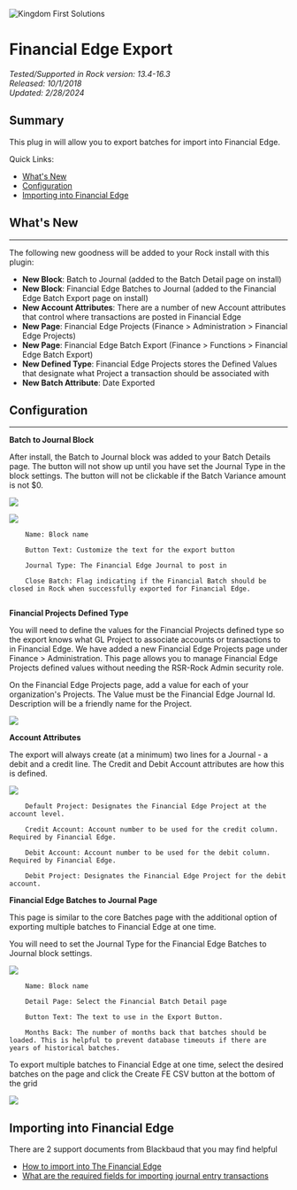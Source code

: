 ![Kingdom First Solutions](images/KFSBanner.jpg)

# Financial Edge Export

*Tested/Supported in Rock version: 13.4-16.3*  
*Released: 10/1/2018*   
*Updated: 2/28/2024*   

## Summary

This plug in will allow you to export batches for import into Financial Edge.

Quick Links:
- [What's New](#whats-new)
- [Configuration](#configuration)
- [Importing into Financial Edge](#importing-into-financial-edge)

## What's New
---
The following new goodness will be added to your Rock install with this plugin:

- **New Block**: Batch to Journal (added to the Batch Detail page on install) 
- **New Block**: Financial Edge Batches to Journal (added to the Financial Edge Batch Export page on install) 
- **New Account Attributes**: There are a number of new Account attributes that control where transactions are posted in Financial Edge
- **New Page**: Financial Edge Projects (Finance > Administration > Financial Edge Projects)
- **New Page**: Financial Edge Batch Export (Finance > Functions > Financial Edge Batch Export)  
- **New Defined Type**: Financial Edge Projects stores the Defined Values that designate what Project a transaction should be associated with  
- **New Batch Attribute**: Date Exported  

## Configuration
---

**Batch to Journal Block**

After install, the Batch to Journal block was added to your Batch Details page. The button will not show up until you have set the Journal Type in the block settings. The button will not be clickable if the Batch Variance amount is not $0.

![](images/BatchToJournalBlock.png)

![](images/BatchToJournalBlockSettings.png)
```
    Name: Block name

    Button Text: Customize the text for the export button

    Journal Type: The Financial Edge Journal to post in

    Close Batch: Flag indicating if the Financial Batch should be closed in Rock when successfully exported for Financial Edge.
    
```

**Financial Projects Defined Type**

You will need to define the values for the Financial Projects defined type so the export knows what GL Project to associate accounts or transactions to in Financial Edge. We have added a new Financial Edge Projects page under Finance > Administration. This page allows you to manage Financial Edge Projects defined values without needing the RSR-Rock Admin security role.

On the Financial Edge Projects page, add a value for each of your organization's Projects. The Value must be the Financial Edge Journal Id. Description will be a friendly name for the Project.

![](images/FinancialProjectsDefinedValues.png)


**Account Attributes**

The export will always create (at a minimum) two lines for a Journal - a debit and a credit line. The Credit and Debit Account attributes are how this is defined.

![](images/AccountAttributes.png)

```
    Default Project: Designates the Financial Edge Project at the account level. 

    Credit Account: Account number to be used for the credit column. Required by Financial Edge.

    Debit Account: Account number to be used for the debit column. Required by Financial Edge.

    Debit Project: Designates the Financial Edge Project for the debit account.

```

**Financial Edge Batches to Journal Page**

This page is similar to the core Batches page with the additional option of exporting multiple batches to Financial Edge at one time.

You will need to set the Journal Type for the Financial Edge Batches to Journal block settings.

![](images/BatchesToJournalBlock.png)

```
    Name: Block name

    Detail Page: Select the Financial Batch Detail page

    Button Text: The text to use in the Export Button.

    Months Back: The number of months back that batches should be loaded. This is helpful to prevent database timeouts if there are years of historical batches.

```

To export multiple batches to Financial Edge at one time, select the desired batches on the page and click the Create FE CSV button at the bottom of the grid

![](images/BatchesToJournalPage.png)

## Importing into Financial Edge

There are 2 support documents from Blackbaud that you may find helpful
- [How to import into The Financial Edge](https://kb.blackbaud.com/articles/Article/65112)
- [What are the required fields for importing journal entry transactions](https://kb.blackbaud.com/articles/Article/67013)





